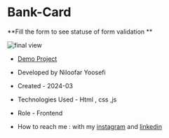 # Bank-Card

**Fill the form to see statuse of form validation **

![final view](https://github.com/niloufar-yousefi/Bank-Card/assets/156951582/1783cf32-39f7-4cf1-989b-9d1bc22fcc37)

- [Demo Project](https://niloufar-yousefi.github.io/Bank-Card/)

- Developed by Niloofar Yoosefi

- Created - 2024-03

- Technologies Used - Html , css ,js


- Role - Frontend

- How to reach me : with my [instagram](https://github.com/niloufar-yousefi) and [linkedin](https://www.linkedin.com/in/niloofar-yoosefikhorram-242742143/)

